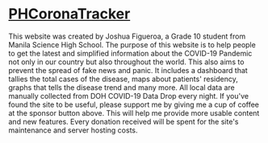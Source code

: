 # <a href="https://phcoronatracker.com">PHCoronaTracker</a>

This website was created by Joshua Figueroa, a Grade 10 student from Manila Science High School.
                                The purpose of this website is to help people to get the latest and simplified information about the COVID-19 Pandemic not only in our country but also throughout
                                the world. This also aims to prevent the spread of fake news and panic. It includes a dashboard that tallies the total cases of the disease, maps about patients'
                                residency, graphs that tells the disease trend and many more. All local data are manually collected from DOH COVID-19 Data Drop every night.
                                If you've found the site to be useful, please support me by giving me a cup of coffee at the sponsor button above.
                                This will help me provide more usable content and new features. Every donation received will be spent for the site's maintenance and server hosting costs.
